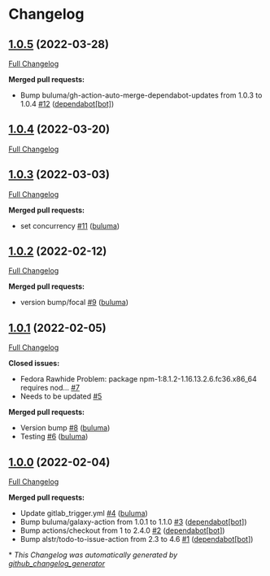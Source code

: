 # Changelog

## [1.0.5](https://github.com/buluma/ansible-role-npm/tree/1.0.5) (2022-03-28)

[Full Changelog](https://github.com/buluma/ansible-role-npm/compare/1.0.4...1.0.5)

**Merged pull requests:**

- Bump buluma/gh-action-auto-merge-dependabot-updates from 1.0.3 to 1.0.4 [\#12](https://github.com/buluma/ansible-role-npm/pull/12) ([dependabot[bot]](https://github.com/apps/dependabot))

## [1.0.4](https://github.com/buluma/ansible-role-npm/tree/1.0.4) (2022-03-20)

[Full Changelog](https://github.com/buluma/ansible-role-npm/compare/1.0.3...1.0.4)

## [1.0.3](https://github.com/buluma/ansible-role-npm/tree/1.0.3) (2022-03-03)

[Full Changelog](https://github.com/buluma/ansible-role-npm/compare/1.0.2...1.0.3)

**Merged pull requests:**

- set concurrency [\#11](https://github.com/buluma/ansible-role-npm/pull/11) ([buluma](https://github.com/buluma))

## [1.0.2](https://github.com/buluma/ansible-role-npm/tree/1.0.2) (2022-02-12)

[Full Changelog](https://github.com/buluma/ansible-role-npm/compare/1.0.1...1.0.2)

**Merged pull requests:**

- version bump/focal [\#9](https://github.com/buluma/ansible-role-npm/pull/9) ([buluma](https://github.com/buluma))

## [1.0.1](https://github.com/buluma/ansible-role-npm/tree/1.0.1) (2022-02-05)

[Full Changelog](https://github.com/buluma/ansible-role-npm/compare/1.0.0...1.0.1)

**Closed issues:**

- Fedora Rawhide Problem: package npm-1:8.1.2-1.16.13.2.6.fc36.x86\_64 requires nod... [\#7](https://github.com/buluma/ansible-role-npm/issues/7)
- Needs to be updated [\#5](https://github.com/buluma/ansible-role-npm/issues/5)

**Merged pull requests:**

- Version bump [\#8](https://github.com/buluma/ansible-role-npm/pull/8) ([buluma](https://github.com/buluma))
- Testing [\#6](https://github.com/buluma/ansible-role-npm/pull/6) ([buluma](https://github.com/buluma))

## [1.0.0](https://github.com/buluma/ansible-role-npm/tree/1.0.0) (2022-02-04)

[Full Changelog](https://github.com/buluma/ansible-role-npm/compare/2da3cb9987543b8de2069761637d54cf3e07a3e4...1.0.0)

**Merged pull requests:**

- Update gitlab\_trigger.yml [\#4](https://github.com/buluma/ansible-role-npm/pull/4) ([buluma](https://github.com/buluma))
- Bump buluma/galaxy-action from 1.0.1 to 1.1.0 [\#3](https://github.com/buluma/ansible-role-npm/pull/3) ([dependabot[bot]](https://github.com/apps/dependabot))
- Bump actions/checkout from 1 to 2.4.0 [\#2](https://github.com/buluma/ansible-role-npm/pull/2) ([dependabot[bot]](https://github.com/apps/dependabot))
- Bump alstr/todo-to-issue-action from 2.3 to 4.6 [\#1](https://github.com/buluma/ansible-role-npm/pull/1) ([dependabot[bot]](https://github.com/apps/dependabot))



\* *This Changelog was automatically generated by [github_changelog_generator](https://github.com/github-changelog-generator/github-changelog-generator)*
